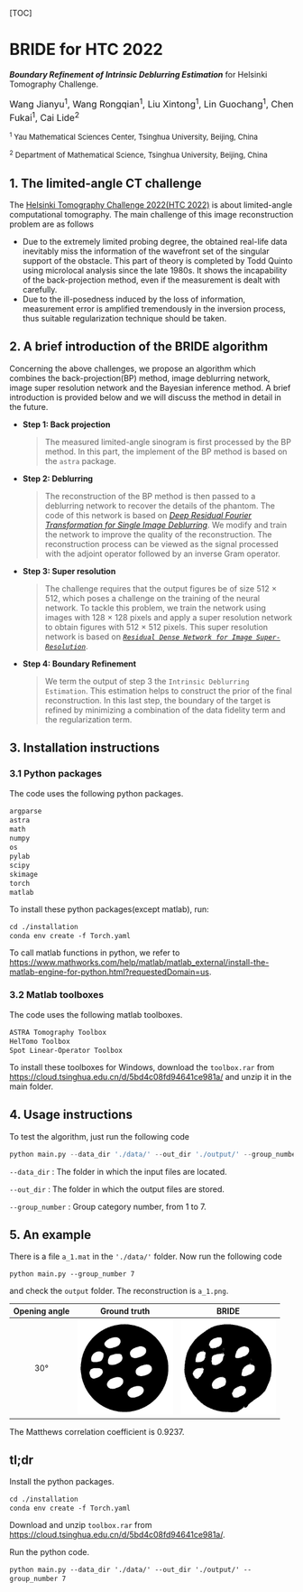 [TOC]

# BRIDE for HTC 2022

***Boundary Refinement of Intrinsic Deblurring Estimation*** for Helsinki Tomography Challenge.

<font size=3> Wang Jianyu<sup>1</sup>, Wang Rongqian<sup>1</sup>, Liu Xintong<sup>1</sup>, Lin Guochang<sup>1</sup>, Chen Fukai<sup>1</sup>, Cai Lide<sup>2</sup> </font>

<font size=2><sup>1</sup> Yau Mathematical Sciences Center, Tsinghua University, Beijing, China</font>

<font size=2> <sup>2</sup> Department of Mathematical Science, Tsinghua University, Beijing, China </font>

## 1. The limited-angle CT challenge

The [Helsinki Tomography Challenge 2022(HTC 2022)](https://www.fips.fi/HTC2022.php) is about limited-angle computational tomography. The main challenge of this image reconstruction problem are as follows

- Due to the extremely limited probing degree, the obtained real-life data inevitably miss the information of the wavefront set of the singular support of the obstacle. This part of theory is completed by Todd Quinto using microlocal analysis since the late 1980s. It shows the incapability of the back-projection method, even if the measurement is dealt with carefully.
- Due to the ill-posedness induced by the loss of information, measurement error is amplified tremendously in the inversion process, thus suitable regularization technique should be taken. 

## 2. A brief introduction of the BRIDE algorithm

Concerning the above challenges, we propose an algorithm which combines the back-projection(BP) method, image deblurring network, image super resolution network and the Bayesian inference method. A brief introduction is provided below and we will discuss the method in detail in the future.

- **Step 1: Back projection** 

  > The measured limited-angle sinogram is first processed by the BP method. In this part, the implement of the BP method is based on the `astra` package.

- **Step 2: Deblurring**

  > The reconstruction of the BP method is then passed to a deblurring network to recover the details of the phantom. The code of this network is based on *[Deep Residual Fourier Transformation for Single Image Deblurring](https://github.com/INVOKERer/DeepRFT)*. We modify and train the network to improve the quality of the reconstruction. The reconstruction process can be viewed as the signal processed with the adjoint operator followed by an inverse Gram operator.

+ **Step 3: Super resolution**

  > The challenge requires that the output figures be of size 512 $\times$ 512, which poses a challenge on the training of the neural network. To tackle this problem, we train the network using images with 128 $\times$ 128 pixels and apply a super resolution network to obtain figures with 512 $\times$ 512 pixels. This super resolution network is based on *[`Residual Dense Network for Image Super-Resolution`](https://github.com/yulunzhang/RDN)*.

- **Step 4: Boundary Refinement** 

  > We term the output of step 3 the `Intrinsic Deblurring Estimation`. This estimation helps to construct the prior of the final reconstruction. In this last step, the boundary of the target is refined by minimizing a combination of the data fidelity term and the regularization term.

## 3. Installation instructions

### 3.1 Python packages

The code uses the following python packages.

```
argparse
astra
math
numpy
os
pylab
scipy
skimage
torch
matlab
```

To install these python packages(except matlab), run:

```
cd ./installation
conda env create -f Torch.yaml
```

To call matlab functions in python, we refer to https://www.mathworks.com/help/matlab/matlab_external/install-the-matlab-engine-for-python.html?requestedDomain=us.

### 3.2 Matlab toolboxes

The code uses the following matlab toolboxes.

```
ASTRA Tomography Toolbox
HelTomo Toolbox
Spot Linear-Operator Toolbox
```

To install these toolboxes for Windows, download the `toolbox.rar` from https://cloud.tsinghua.edu.cn/d/5bd4c08fd94641ce981a/ and unzip it in the main folder.

## 4. Usage instructions

To test the algorithm, just run the following code

```python
python main.py --data_dir './data/' --out_dir './output/' --group_number 7
```

`--data_dir` : The folder in which the input files are located.

`--out_dir` : The folder in which the output files are stored.

`--group_number` : Group category number, from 1 to 7.

## 5. An example

There is a file `a_1.mat` in the `'./data/'` folder. Now run the following code

```
python main.py --group_number 7
```

and check the `output` folder. The reconstruction is `a_1.png`.

| Opening angle |                         Ground truth                         |                            BRIDE                             |
| :-----------: | :----------------------------------------------------------: | :----------------------------------------------------------: |
|      30°      | <img src="./README.assets/gt_a.png" alt="gt_a" style="zoom:33%;" /> | <img src="./README.assets/a_1.png" alt="a_1" style="zoom:33%;" /> |

The Matthews correlation coefficient is 0.9237.

## tl;dr

Install the python packages.

```
cd ./installation
conda env create -f Torch.yaml
```

Download and unzip `toolbox.rar` from https://cloud.tsinghua.edu.cn/d/5bd4c08fd94641ce981a/.

Run the python code.

```
python main.py --data_dir './data/' --out_dir './output/' --group_number 7
```
